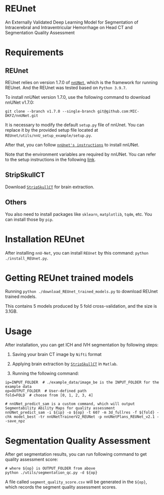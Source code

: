 # REUnet
An Externally Validated Deep Learning Model for Segmentation of Intracerebral and Intraventricular Hemorrhage on Head CT and Segmentation Quality Assessment

# Requirements
## REUnet
REUnet relies on version 1.7.0 of [`nnUNet`](https://github.com/MIC-DKFZ/nnUNet/tree/v1.7.0), which is the framework for running REUnet. And the REUnet was tested based on `Python 3.9.7`.

To install nnUNet version 1.7.0, use the following command to download nnUNet v1.7.0:

`git clone --branch v1.7.0 --single-branch git@github.com:MIC-DKFZ/nnUNet.git`

It is necessary to modify the default `setup.py` file of nnUnet. You can replace it by the provided setup file located at `REUnet/utils/nnU_setup_example/setup.py`.

After that, you can follow [`nnUnet's instructions`](https://github.com/MIC-DKFZ/nnUNet/tree/v1.7.0) to install nnUNet.

Note that the environment variables are required by nnUNet. You can refer to the setup instructions in the following [link](https://github.com/MIC-DKFZ/nnUNet/blob/v1.7.0/documentation/setting_up_paths.md).

## StripSkullCT
Download [`StripSkullCT`](https://github.com/WuChanada/StripSkullCT) for brain extraction.

## Others
You also need to install packages like `sklearn`, `matplotlib`, `tqdm`, etc.
You can install those by `pip`.

# Installation REUnet
After installing `nnU-Net`, you can install `REUnet` by this command: `python ./install_REUnet.py`.

# Getting REUnet trained models
Running `python ./download_REUnet_trained_models.py` to download REUnet trained models.

This contains 5 models produced by 5 fold cross-validation, and the size is 3.1GB.

# Usage
After installation, you can get ICH and IVH segmentation by following steps:

1. Saving your brain CT image by `Nifti` format

2. Applying brain extraction by [`StripSkullCT`](https://github.com/WuChanada/StripSkullCT) in `Matlab`. 

3. Running the following command:

 ```
ip=INPUT_FOLDER  # ./example_data/image_be is the INPUT_FOLDER for the example data
op=OUTPUT_FOLDER  # User-defined path
fold=FOLD  # choose from [0, 1, 2, 3, 4]

# nnUNet_predict_sam is a custom command, which will output Segmentability Ability Maps for quality assessment 
nnUNet_predict_sam -i ${ip} -o ${op} -t 607 -m 3d_fullres -f ${fold} -chk model_best -tr nnUNetTrainerV2_REUNet -p nnUNetPlans_REUNet_v2.1 --save_npz
```

# Segmentation Quality Assessment
After get segmentation results, you can run following command to get quality assessment score:
```
# where ${op} is OUTPUT_FOLDER from above
python ./utils/segmentation_qc.py -d ${op}
```
A file called `segment_quality_score.csv` will be generated in the `${op}`, which records the segment quality assessment scores.

